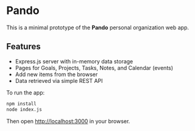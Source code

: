 # Pando

This is a minimal prototype of the **Pando** personal organization web app.

## Features
- Express.js server with in-memory data storage
- Pages for Goals, Projects, Tasks, Notes, and Calendar (events)
- Add new items from the browser
- Data retrieved via simple REST API

To run the app:

```bash
npm install
node index.js
```

Then open <http://localhost:3000> in your browser.
